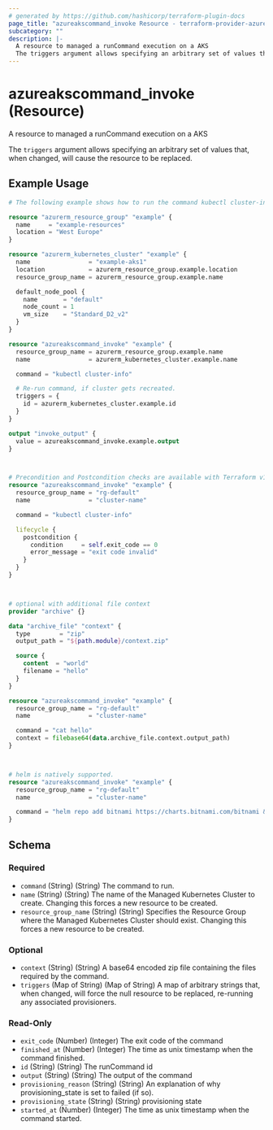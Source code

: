```yaml
---
# generated by https://github.com/hashicorp/terraform-plugin-docs
page_title: "azureakscommand_invoke Resource - terraform-provider-azureakscommand"
subcategory: ""
description: |-
  A resource to managed a runCommand execution on a AKS
  The triggers argument allows specifying an arbitrary set of values that, when changed, will cause the resource to be replaced.
---
```


# azureakscommand_invoke (Resource)

A resource to managed a runCommand execution on a AKS

The `triggers` argument allows specifying an arbitrary set of values that, when changed, will cause the resource to be replaced.

## Example Usage

```terraform
# The following example shows how to run the command kubectl cluster-info inside a AKS cluster

resource "azurerm_resource_group" "example" {
  name     = "example-resources"
  location = "West Europe"
}

resource "azurerm_kubernetes_cluster" "example" {
  name                = "example-aks1"
  location            = azurerm_resource_group.example.location
  resource_group_name = azurerm_resource_group.example.name

  default_node_pool {
    name       = "default"
    node_count = 1
    vm_size    = "Standard_D2_v2"
  }
}

resource "azureakscommand_invoke" "example" {
  resource_group_name = azurerm_resource_group.example.name
  name                = azurerm_kubernetes_cluster.example.name

  command = "kubectl cluster-info"

  # Re-run command, if cluster gets recreated.
  triggers = {
    id = azurerm_kubernetes_cluster.example.id
  }
}

output "invoke_output" {
  value = azureakscommand_invoke.example.output
}



# Precondition and Postcondition checks are available with Terraform v1.2.0 and later.
resource "azureakscommand_invoke" "example" {
  resource_group_name = "rg-default"
  name                = "cluster-name"

  command = "kubectl cluster-info"

  lifecycle {
    postcondition {
      condition     = self.exit_code == 0
      error_message = "exit code invalid"
    }
  }
}



# optional with additional file context
provider "archive" {}

data "archive_file" "context" {
  type        = "zip"
  output_path = "${path.module}/context.zip"

  source {
    content  = "world"
    filename = "hello"
  }
}

resource "azureakscommand_invoke" "example" {
  resource_group_name = "rg-default"
  name                = "cluster-name"

  command = "cat hello"
  context = filebase64(data.archive_file.context.output_path)
}



# helm is natively supported.
resource "azureakscommand_invoke" "example" {
  resource_group_name = "rg-default"
  name                = "cluster-name"

  command = "helm repo add bitnami https://charts.bitnami.com/bitnami && helm repo update && helm install my-release bitnami/nginx"
}
```

<!-- schema generated by tfplugindocs -->
## Schema

### Required

- `command` (String) (String) The command to run.
- `name` (String) (String) The name of the Managed Kubernetes Cluster to create. Changing this forces a new resource to be created.
- `resource_group_name` (String) (String) Specifies the Resource Group where the Managed Kubernetes Cluster should exist. Changing this forces a new resource to be created.

### Optional

- `context` (String) (String) A base64 encoded zip file containing the files required by the command.
- `triggers` (Map of String) (Map of String) A map of arbitrary strings that, when changed, will force the null resource to be replaced, re-running any associated provisioners.

### Read-Only

- `exit_code` (Number) (Integer) The exit code of the command
- `finished_at` (Number) (Integer) The time as unix timestamp when the command finished.
- `id` (String) (String) The runCommand id
- `output` (String) (String) The output of the command
- `provisioning_reason` (String) (String) An explanation of why provisioning_state is set to failed (if so).
- `provisioning_state` (String) (String) provisioning state
- `started_at` (Number) (Integer) The time as unix timestamp when the command started.


